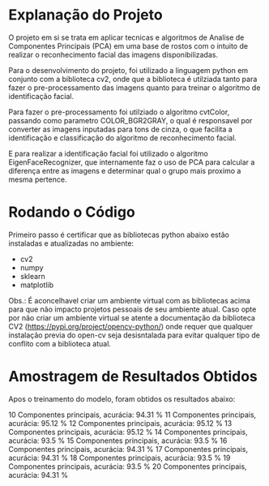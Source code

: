 <h1> Explanação do Projeto </h1>

<p>

  O projeto em si se trata em aplicar tecnicas e algoritmos de Analise de Componentes Principais (PCA) em uma base de rostos com o intuito de 
realizar o reconhecimento facial das imagens disponibilizadas.

  Para o desenvolvimento do projeto, foi utilizado a linguagem python em conjunto com a biblioteca cv2, onde que a biblioteca é utilziada tanto 
para fazer o pre-processamento das imagens quanto para treinar o algoritmo de identificação facial.

  Para fazer o pre-processamento foi utilziado o algoritmo cvtColor, passando como parametro COLOR_BGR2GRAY, o qual é responsavel por converter 
as imagens inputadas para tons de cinza, o que facilita a identificação e classificação do algoritmo de reconhecimento facial.
 
  E para realizar a identificação facial foi utilizado o algoritmo EigenFaceRecognizer, que internamente faz o uso de PCA para calcular a diferença 
entre as imagens e determinar qual o grupo mais proximo a mesma pertence. 

</p>

<h1> Rodando o Código </h1>

<p>

Primeiro passo é certificar que as bibliotecas python abaixo estão instaladas e atualizadas no ambiente:

 - cv2
 - numpy
 - sklearn
 - matplotlib
 

Obs.: É aconcelhavel criar um ambiente virtual com as bibliotecas acima para que não impacto projetos pessoais de seu ambiente atual. Caso opte por não criar 
um ambiente virtual se atente a documentação da biblioteca CV2 (https://pypi.org/project/opencv-python/) onde requer que qualquer instalação previa do open-cv 
seja desisntalada para evitar qualquer tipo de conflito com a biblioteca atual.

</p>


<h1> Amostragem de Resultados Obtidos </h1>

<p>

Apos o treinamento do modelo, foram obtidos os resultados abaixo:  

10 Componentes principais, acurácia:  94.31 %
11 Componentes principais, acurácia:  95.12 %
12 Componentes principais, acurácia:  95.12 %
13 Componentes principais, acurácia:  95.12 %
14 Componentes principais, acurácia:  93.5 %
15 Componentes principais, acurácia:  93.5 %
16 Componentes principais, acurácia:  94.31 %
17 Componentes principais, acurácia:  94.31 %
18 Componentes principais, acurácia:  93.5 %
19 Componentes principais, acurácia:  93.5 %
20 Componentes principais, acurácia:  94.31 %

</p>


